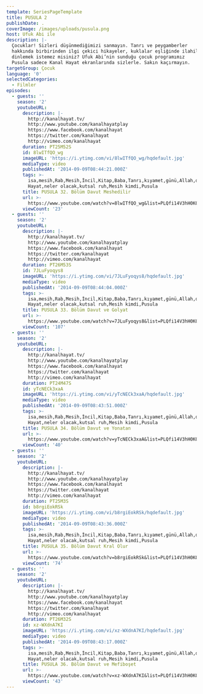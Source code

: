 ```yaml
---
template: SeriesPageTemplate
title: PUSULA 2
publishDate: .
coverImage: /images/uploads/pusula.png
host: Ufuk Abi ile
description: |-
  Çocuklar! Sizleri düşünmediğimizi sanmayın. Tanrı ve peygamberler
  hakkında birbirinden ilgi çekici hikayeler, kuklalar eşliğinde ilahiler
  dinlemek istemez misiniz? Ufuk Abi’nin sunduğu çocuk programımız
  Pusula sadece Kanal Hayat ekranlarında sizlerle. Sakın kaçırmayın.
targetGroup: Çocuk
language: '0'
selectedCategories:
  - Filmler
episodes:
  - guests: ''
    season: '2'
    youtubeURL:
      description: |-
        http://kanalhayat.tv/
        http://www.youtube.com/kanalhayatplay
        https://www.facebook.com/kanalhayat
        https://twitter.com/kanalhayat
        http://vimeo.com/kanalhayat
      duration: PT25M52S
      id: 8lwITfQO_wg
      imageURL: 'https://i.ytimg.com/vi/8lwITfQO_wg/hqdefault.jpg'
      mediaType: video
      publishedAt: '2014-09-09T08:44:21.000Z'
      tags: >-
        isa,mesih,Rab,Mesih,İncil,Kitap,Baba,Tanrı,kıyamet,günü,Allah,depresyon,şifa,bereket,Özgürlük,Hastalık,Bunalım,Esenlik,Rahatlık,Mucize,Hristiyanlık,İman,Hz.,İsa,peygamber,İlah,Ruhsal,Protestan,Türk,Hristiyan,Kıyamet,İntihar,Cennet,Cehennem,din,lanet,Cin,Pastör,Kilise,Ahiret,yargı,Kanal
        Hayat,neler olacak,kutsal ruh,Mesih kimdi,Pusula
      title: PUSULA 32. Bölüm Davut Meshedilir
      url: >-
        https://www.youtube.com/watch?v=8lwITfQO_wg&list=PLQfi14V3hH0K0IlQk21Diser1nGrsr1Iu&index=33&t=0s
      viewCount: '23'
  - guests: ''
    season: '2'
    youtubeURL:
      description: |-
        http://kanalhayat.tv/
        http://www.youtube.com/kanalhayatplay
        https://www.facebook.com/kanalhayat
        https://twitter.com/kanalhayat
        http://vimeo.com/kanalhayat
      duration: PT26M53S
      id: 7JLuFyoqys8
      imageURL: 'https://i.ytimg.com/vi/7JLuFyoqys8/hqdefault.jpg'
      mediaType: video
      publishedAt: '2014-09-09T08:44:04.000Z'
      tags: >-
        isa,mesih,Rab,Mesih,İncil,Kitap,Baba,Tanrı,kıyamet,günü,Allah,depresyon,şifa,bereket,Özgürlük,Hastalık,Bunalım,Esenlik,Rahatlık,Mucize,Hristiyanlık,İman,Hz.,İsa,peygamber,İlah,Ruhsal,Protestan,Türk,Hristiyan,Kıyamet,İntihar,Cennet,Cehennem,din,lanet,Cin,Pastör,Kilise,Ahiret,yargı,Kanal
        Hayat,neler olacak,kutsal ruh,Mesih kimdi,Pusula
      title: PUSULA 33. Bölüm Davut ve Golyat
      url: >-
        https://www.youtube.com/watch?v=7JLuFyoqys8&list=PLQfi14V3hH0K0IlQk21Diser1nGrsr1Iu&index=34&t=0s
      viewCount: '107'
  - guests: ''
    season: '2'
    youtubeURL:
      description: |-
        http://kanalhayat.tv/
        http://www.youtube.com/kanalhayatplay
        https://www.facebook.com/kanalhayat
        https://twitter.com/kanalhayat
        http://vimeo.com/kanalhayat
      duration: PT24M47S
      id: yTcNECk3xaA
      imageURL: 'https://i.ytimg.com/vi/yTcNECk3xaA/hqdefault.jpg'
      mediaType: video
      publishedAt: '2014-09-09T08:43:51.000Z'
      tags: >-
        isa,mesih,Rab,Mesih,İncil,Kitap,Baba,Tanrı,kıyamet,günü,Allah,depresyon,şifa,bereket,Özgürlük,Hastalık,Bunalım,Esenlik,Rahatlık,Mucize,Hristiyanlık,İman,Hz.,İsa,peygamber,İlah,Ruhsal,Protestan,Türk,Hristiyan,Kıyamet,İntihar,Cennet,Cehennem,din,lanet,Cin,Pastör,Kilise,Ahiret,yargı,Kanal
        Hayat,neler olacak,kutsal ruh,Mesih kimdi,Pusula
      title: PUSULA 34. Bölüm Davut ve Yonatan
      url: >-
        https://www.youtube.com/watch?v=yTcNECk3xaA&list=PLQfi14V3hH0K0IlQk21Diser1nGrsr1Iu&index=35&t=0s
      viewCount: '40'
  - guests: ''
    season: '2'
    youtubeURL:
      description: |-
        http://kanalhayat.tv/
        http://www.youtube.com/kanalhayatplay
        https://www.facebook.com/kanalhayat
        https://twitter.com/kanalhayat
        http://vimeo.com/kanalhayat
      duration: PT25M3S
      id: b8rgiEokRSk
      imageURL: 'https://i.ytimg.com/vi/b8rgiEokRSk/hqdefault.jpg'
      mediaType: video
      publishedAt: '2014-09-09T08:43:36.000Z'
      tags: >-
        isa,mesih,Rab,Mesih,İncil,Kitap,Baba,Tanrı,kıyamet,günü,Allah,depresyon,şifa,bereket,Özgürlük,Hastalık,Bunalım,Esenlik,Rahatlık,Mucize,Hristiyanlık,İman,Hz.,İsa,peygamber,İlah,Ruhsal,Protestan,Türk,Hristiyan,Kıyamet,İntihar,Cennet,Cehennem,din,lanet,Cin,Pastör,Kilise,Ahiret,yargı,Kanal
        Hayat,neler olacak,kutsal ruh,Mesih kimdi,Pusula
      title: PUSULA 35. Bölüm Davut Kral Olur
      url: >-
        https://www.youtube.com/watch?v=b8rgiEokRSk&list=PLQfi14V3hH0K0IlQk21Diser1nGrsr1Iu&index=36&t=0s
      viewCount: '74'
  - guests: ''
    season: '2'
    youtubeURL:
      description: |-
        http://kanalhayat.tv/
        http://www.youtube.com/kanalhayatplay
        https://www.facebook.com/kanalhayat
        https://twitter.com/kanalhayat
        http://vimeo.com/kanalhayat
      duration: PT26M32S
      id: xz-WXdnA7KI
      imageURL: 'https://i.ytimg.com/vi/xz-WXdnA7KI/hqdefault.jpg'
      mediaType: video
      publishedAt: '2014-09-09T08:43:17.000Z'
      tags: >-
        isa,mesih,Rab,Mesih,İncil,Kitap,Baba,Tanrı,kıyamet,günü,Allah,depresyon,şifa,bereket,Özgürlük,Hastalık,Bunalım,Esenlik,Rahatlık,Mucize,Hristiyanlık,İman,Hz.,İsa,peygamber,İlah,Ruhsal,Protestan,Türk,Hristiyan,Kıyamet,İntihar,Cennet,Cehennem,din,lanet,Cin,Pastör,Kilise,Ahiret,yargı,Kanal
        Hayat,neler olacak,kutsal ruh,Mesih kimdi,Pusula
      title: PUSULA 36. Bölüm Davut ve Mefiboşet
      url: >-
        https://www.youtube.com/watch?v=xz-WXdnA7KI&list=PLQfi14V3hH0K0IlQk21Diser1nGrsr1Iu&index=37&t=0s
      viewCount: '43'
---
```


